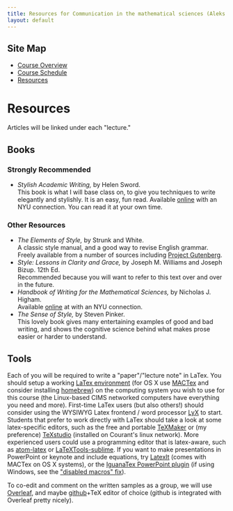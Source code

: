 ```yaml
---
title: Resources for Communication in the mathematical sciences (Aleks Donev, Spring 2023, Courant)
layout: default
---
```


## Site Map
* [Course Overview](https://adonev.github.io/WrittenOral/)
* [Course Schedule](schedule.md)
* [Resources](resources.md) 

# Resources

Articles will be linked under each "lecture."

## Books

### Strongly Recommended
* _Stylish Academic Writing,_ by Helen Sword.   
This book is what I will base class on, to give you techniques to write elegantly and stylishly. It is an easy, fun read. Available [online](https://getit.library.nyu.edu/go/9442159) with an NYU connection. You can read it at your own time. 

### Other Resources
* _The Elements of Style,_ by Strunk and White.   
A classic style manual, and a good way to revise English grammar. Freely available from a number of sources including [Project Gutenberg](http://www.gutenberg.org/ebooks/37134).
* _Style: Lessons in Clarity and Grace,_ by Joseph M. Williams and Joseph Bizup. 12th Ed.   
Recommended because you will want to refer to this text over and over in the future.
* _Handbook of Writing for the Mathematical Sciences,_ by Nicholas J. Higham.   
Available [online](https://epubs.siam.org/doi/book/10.1137/1.9780898719550) at with an NYU connection. 
* _The Sense of Style,_ by Steven Pinker.  
This lovely book gives many entertaining examples of good and bad writing, and shows the cognitive science behind what makes prose easier or harder to understand. 

## Tools

Each of you will be required to write a "paper"/"lecture note" in LaTex. You should setup a working [LaTex environment](https://www.tug.org/texlive) (for OS X use [MACTex](http://www.tug.org/mactex/) and consider installing [homebrew](https://brew.sh/)) on the computing system you wish to use for this course (the Linux-based CIMS networked computers have everything you need and more). First-time LaTex users (but also others!) should consider using the WYSIWYG Latex frontend / word processor [LyX](http://www.lyx.org/) to start. Students that prefer to work directly with LaTex should take a look at some latex-specific editors, such as the free and portable [TeXMaker](http://www.xm1math.net/texmaker/index.html) or (my preference) [TeXstudio](https://texstudio.org/) (installed on Courant's linux network). More experienced users could use a programming editor that is latex-aware, such as [atom-latex](https://atom.io/packages/latex) or [LaTeXTools-sublime](https://latextools.readthedocs.io/en/latest/).
 If you want to make presentations in PowerPoint or keynote and include equations, try [LatexIt](https://www.chachatelier.fr/latexit/) (comes with MACTex on OS X systems), or the [IguanaTex PowerPoint plugin](https://www.jonathanleroux.org/software/iguanatex/) (if using Windows, see the ["disabled macros" fix](https://github.com/Jonathan-LeRoux/IguanaTex/issues/28)).
 
To co-edit and comment on the written samples as a group, we will use [Overleaf](https://www.overleaf.com/), and maybe [github](https://github.com/)+TeX editor of choice (github is integrated with Overleaf pretty nicely).


